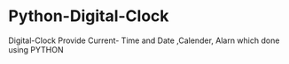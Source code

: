 # Python-Digital-Clock
Digital-Clock Provide Current- Time and Date ,Calender, Alarn which done using PYTHON
